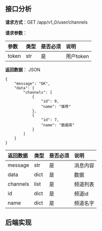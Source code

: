 ## 接口分析

**请求方式**：GET /app/v1\_0/user/channels

**请求参数**：

| 参数 | 类型 | 是否必须 | 说明 |
| :--- | :--- | :--- | :--- |
| token | str | 是 | 用户token |

**返回数据**： JSON

```
{
    "message": "OK",
    "data": {
        "channels": [
            {
                "id": 0,
                "name": "推荐"
            },
            {
                "id": 7,
                "name": "数据库"
            }
        ]
    }
}
```

| 返回数据 | 类型 | 是否必须 | 说明 |
| :--- | :--- | :--- | :--- |
| message | str | 是 | 消息内容 |
| data | dict | 是 | 数据 |
| channels | list | 是 | 频道列表 |
| id | dict | 是 | 频道id |
| name | dict | 是 | 频道名字 |

## 后端实现



